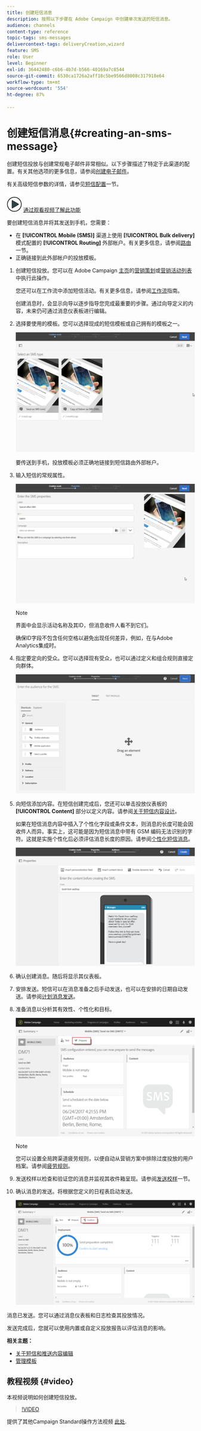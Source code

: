```yaml
---
title: 创建短信消息
description: 按照以下步骤在 Adobe Campaign 中创建单次发送的短信消息。
audience: channels
content-type: reference
topic-tags: sms-messages
delivercontext-tags: deliveryCreation,wizard
feature: SMS
role: User
level: Beginner
exl-id: 36442480-c6b6-4b7d-b566-40169a7c8544
source-git-commit: 6530ca1726a2aff18c5be9566d8008c317918e64
workflow-type: tm+mt
source-wordcount: '554'
ht-degree: 87%

---
```


# 创建短信消息{#creating-an-sms-message}

创建短信投放与创建常规电子邮件非常相似。以下步骤描述了特定于此渠道的配置。有关其他选项的更多信息，请参阅[创建电子邮件](../../channels/using/creating-an-email.md)。

有关高级短信参数的详情，请参见[短信配置](../../administration/using/configuring-sms-channel.md)一节。

![](assets/do-not-localize/how-to-video.png) [通过观看视频了解此功能](#video)

要创建短信消息并将其发送到手机，您需要：

* 在 **[!UICONTROL Mobile (SMS)]** 渠道上使用 **[!UICONTROL Bulk delivery]** 模式配置的 **[!UICONTROL Routing]** 外部帐户。有关更多信息，请参阅[路由](../../administration/using/configuring-sms-channel.md#defining-an-sms-routing)一节。
* 正确链接到此外部帐户的投放模板。

1. 创建短信投放。您可以在 Adobe Campaign [主页](../../start/using/interface-description.md#home-page)的[营销策划](../../start/using/marketing-activities.md#creating-a-marketing-activity)或[营销活动列表](../../start/using/programs-and-campaigns.md#creating-a-campaign)中执行此操作。

   您还可以在工作流中添加短信活动。有关更多信息，请参阅[工作流](../../automating/using/sms-delivery.md)指南。

   创建消息时，会显示向导以逐步指导您完成最重要的步骤。通过向导定义的内容，未来仍可通过消息仪表板进行编辑。

1. 选择要使用的模板。您可以选择现成的短信模板或自己拥有的模板之一。

   ![](assets/sms_creation_1.png)

   要传送到手机，投放模板必须正确地链接到短信路由外部帐户。

1. 输入短信的常规属性。

   ![](assets/sms_creation_2.png)

   >[!NOTE]
   >
   >界面中会显示活动名称及其ID，但消息收件人看不到它们。
   >
   >确保ID字段不包含任何空格以避免出现任何差异，例如，在与Adobe Analytics集成时。

1. 指定要定向的受众。您可以选择现有受众，也可以通过定义和组合规则直接定向群体。

   ![](assets/sms_creation_3.png)

1. 向短信添加内容。在短信创建完成后，您还可以单击投放仪表板的 **[!UICONTROL Content]** 部分以定义内容。请参阅[关于短信内容设计](../../channels/using/about-sms-and-push-content-design.md)。

   如果在短信消息内容中插入了个性化字段或条件文本，则消息的长度可能会因收件人而异。事实上，这可能是因为短信消息中带有 GSM 编码无法识别的字符。这就是实施个性化后必须评估消息长度的原因。请参阅[个性化短信消息](../../channels/using/personalizing-sms-messages.md)。

   ![](assets/sms_creation_4.png)

1. 确认创建消息。随后将显示其仪表板。
1. 安排发送。短信可以在消息准备之后手动发送，也可以在安排的日期自动发送。请参阅[计划消息发送](../../sending/using/about-scheduling-messages.md)。
1. 准备消息以分析其有效性、个性化和目标。

   ![](assets/sms_creation_6.png)

   >[!NOTE]
   >
   >您可以设置全局跨渠道疲劳规则，以便自动从营销方案中排除过度投放的用户档案。请参阅[疲劳规则](../../sending/using/fatigue-rules.md)。

1. 发送校样以检查和验证您的消息并监视其收件箱呈现。请参阅[发送校样](../../sending/using/sending-proofs.md)一节。
1. 确认消息的发送。将根据您定义的日程表启动发送。

   ![](assets/sms_creation_7.png)

消息已发送。您可以通过消息仪表板和日志检查其投放情况。

发送完成后，您就可以使用内置或自定义投放报告以评估消息的影响。

**相关主题：**

* [关于短信和推送内容编辑](../../channels/using/about-sms-and-push-content-design.md)
* [管理模板](../../start/using/marketing-activity-templates.md)

## 教程视频 {#video}

本视频说明如何创建短信投放。

>[!VIDEO](https://video.tv.adobe.com/v/25265/?quality=12)

提供了其他Campaign Standard操作方法视频 [此处](https://experienceleague.adobe.com/docs/campaign-standard-learn/tutorials/overview.html?lang=zh-Hans).
